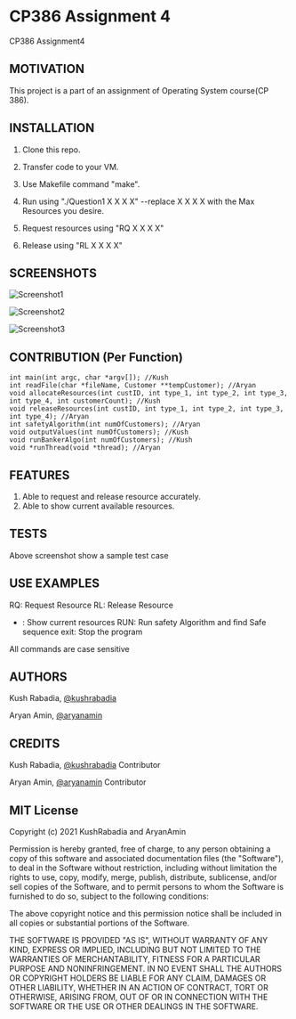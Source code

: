 # CP386 Assignment 4
CP386 Assignment4

## MOTIVATION
This project is a part of an assignment of Operating System course(CP 386).

## INSTALLATION
1. Clone this repo.

2. Transfer code to your VM.

3. Use Makefile command "make".

4. Run using "./Question1 X X X X"  --replace X X X X with the Max Resources you desire.

5. Request resources using "RQ X X X X"

6. Release using "RL X X X X"

## SCREENSHOTS

![Screenshot1](/images/Capture.JPG "Program Start")

![Screenshot2](/images/Capture1.JPG "use of RQ, RL and *")

![Screenshot3](/images/Capture2.JPG "Run command")

## CONTRIBUTION (Per Function)
```
int main(int argc, char *argv[]); //Kush
int readFile(char *fileName, Customer **tempCustomer); //Aryan
void allocateResources(int custID, int type_1, int type_2, int type_3, int type_4, int customerCount); //Kush
void releaseResources(int custID, int type_1, int type_2, int type_3, int type_4); //Aryan
int safetyAlgorithm(int numOfCustomers); //Aryan
void outputValues(int numOfCustomers); //Kush
void runBankerAlgo(int numOfCustomers); //Kush
void *runThread(void *thread); //Aryan
```

## FEATURES

1. Able to request and release resource accurately.
2. Able to show current available resources.

## TESTS

Above screenshot show a sample test case

## USE EXAMPLES

RQ: Request Resource
RL: Release Resource
* : Show current resources
RUN: Run safety Algorithm and find Safe sequence
exit: Stop the program

All commands are case sensitive 

## AUTHORS

Kush Rabadia, [@kushrabadia](https://github.com/KushRabadia)

Aryan Amin, [@aryanamin](https://github.com/AryanAmin)

## CREDITS
Kush Rabadia, [@kushrabadia](https://github.com/KushRabadia) Contributor

Aryan Amin, [@aryanamin](https://github.com/AryanAmin) Contributor

## MIT License

Copyright (c) 2021 KushRabadia and AryanAmin

Permission is hereby granted, free of charge, to any person obtaining a copy
of this software and associated documentation files (the "Software"), to deal
in the Software without restriction, including without limitation the rights
to use, copy, modify, merge, publish, distribute, sublicense, and/or sell
copies of the Software, and to permit persons to whom the Software is
furnished to do so, subject to the following conditions:

The above copyright notice and this permission notice shall be included in all
copies or substantial portions of the Software.

THE SOFTWARE IS PROVIDED "AS IS", WITHOUT WARRANTY OF ANY KIND, EXPRESS OR
IMPLIED, INCLUDING BUT NOT LIMITED TO THE WARRANTIES OF MERCHANTABILITY,
FITNESS FOR A PARTICULAR PURPOSE AND NONINFRINGEMENT. IN NO EVENT SHALL THE
AUTHORS OR COPYRIGHT HOLDERS BE LIABLE FOR ANY CLAIM, DAMAGES OR OTHER
LIABILITY, WHETHER IN AN ACTION OF CONTRACT, TORT OR OTHERWISE, ARISING FROM,
OUT OF OR IN CONNECTION WITH THE SOFTWARE OR THE USE OR OTHER DEALINGS IN THE
SOFTWARE.
